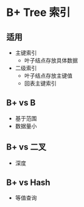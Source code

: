 # B+ Tree 索引

## 适用

- 主键索引
  - 叶子结点存放具体数据
- 二级索引
  - 叶子结点存放主键值
  - 回表主键索引

## B+ vs B

- 基于范围
- 数据量小

## B+ vs 二叉

- 深度

## B+ vs Hash

- 等值查询

